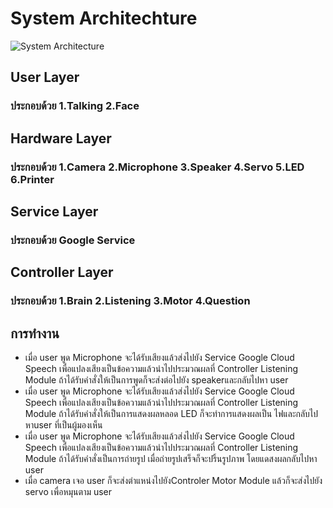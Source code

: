 # System Architechture
![System Architecture](https://user-images.githubusercontent.com/46487715/110530814-73312e80-814d-11eb-8921-5c0c2cb3b4b4.png)
## User Layer  
 ### ประกอบด้วย 1.Talking 2.Face  
## Hardware Layer
 ### ประกอบด้วย 1.Camera 2.Microphone 3.Speaker 4.Servo 5.LED 6.Printer  
## Service Layer  
 ### ประกอบด้วย Google Service  
## Controller Layer  
 ### ประกอบด้วย 1.Brain 2.Listening 3.Motor 4.Question
 ## การทำงาน  
 - เมื่อ user พูด Microphone จะได้รับเสียงแล้วส่งไปยัง Service Google Cloud Speech เพื่อแปลงเสียงเป็นข้อความแล้วนำไปประมวณผลที่ Controller Listening Module ถ้าได้รับคำสั่งให้เป็นการพูดก็จะส่งต่อไปยัง speakerและกลับไปหา user
 - เมื่อ user พูด Microphone จะได้รับเสียงแล้วส่งไปยัง Service Google Cloud Speech เพื่อแปลงเสียงเป็นข้อความแล้วนำไปประมวณผลที่ Controller Listening Module ถ้าได้รับคำสั่งให้เป็นการแสดงผลหลอด LED ก็จะทำการแสดงผลเป็น ไฟและกลับไปหาuser ที่เป็นผู้มองเห็น
 - เมื่อ user พูด Microphone จะได้รับเสียงแล้วส่งไปยัง Service Google Cloud Speech เพื่อแปลงเสียงเป็นข้อความแล้วนำไปประมวณผลที่ Controller Listening Module ถ้าได้รับคำสั่งเป็นการถ่ายรูป เมื่อถ่ายรูปเสร็จก็จะปริ้นรูปภาพ โดยแดสงผลกลับไปหา user
 - เมื่อ camera เจอ user ก็จะส่งตำแหน่งไปยังControler Motor Module แล้วก็จะส่งไปยัง servo เพื่อหมุนตาม user

